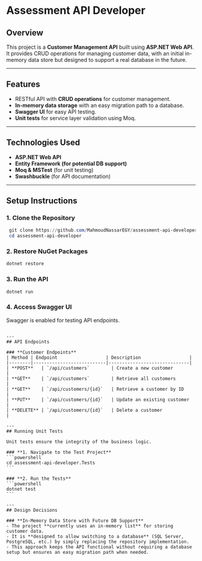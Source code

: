 # Assessment API Developer

## Overview
This project is a **Customer Management API** built using **ASP.NET Web API**. It provides CRUD operations for managing customer data, with an initial in-memory data store but designed to support a real database in the future.

---
## Features
- RESTful API with **CRUD operations** for customer management.
- **In-memory data storage** with an easy migration path to a database.
- **Swagger UI** for easy API testing.
- **Unit tests** for service layer validation using Moq.

---
## Technologies Used
- **ASP.NET Web API**
- **Entity Framework (for potential DB support)**
- **Moq & MSTest** (for unit testing)
- **Swashbuckle** (for API documentation)

---
## Setup Instructions

### **1. Clone the Repository**
```powershell
 git clone https://github.com/MahmoudNassarEGY/assessment-api-developer.git
 cd assessment-api-developer
```

### **2. Restore NuGet Packages**
```powershell
dotnet restore
```

### **3. Run the API**
```powershell
dotnet run
```

### **4. Access Swagger UI**
Swagger is enabled for testing API endpoints.
````

---
## API Endpoints

### **Customer Endpoints**
| Method | Endpoint                  | Description                  |
|--------|---------------------------|------------------------------|
| **POST**   | `/api/customers`        | Create a new customer        |
| **GET**    | `/api/customers`        | Retrieve all customers       |
| **GET**    | `/api/customers/{id}`   | Retrieve a customer by ID    |
| **PUT**    | `/api/customers/{id}`   | Update an existing customer  |
| **DELETE** | `/api/customers/{id}`   | Delete a customer            |

---
## Running Unit Tests

Unit tests ensure the integrity of the business logic.

### **1. Navigate to the Test Project**
```powershell
cd assessment-api-developer.Tests
```

### **2. Run the Tests**
```powershell
dotnet test
```

---
## Design Decisions

### **In-Memory Data Store with Future DB Support**
- The project **currently uses an in-memory list** for storing customer data.
- It is **designed to allow switching to a database** (SQL Server, PostgreSQL, etc.) by simply replacing the repository implementation.
- This approach keeps the API functional without requiring a database setup but ensures an easy migration path when needed.
